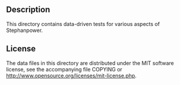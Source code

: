Description
------------

This directory contains data-driven tests for various aspects of Stephanpower.

License
--------

The data files in this directory are distributed under the MIT software
license, see the accompanying file COPYING or
http://www.opensource.org/licenses/mit-license.php.

